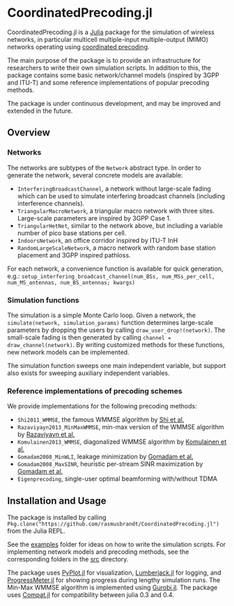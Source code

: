 # CoordinatedPrecoding.jl
CoordinatedPrecoding.jl is a [Julia][julia] package for the simulation of
wireless networks, in particular multicell multiple-input multiple-output (MIMO)
networks operating using [coordinated precoding][PracticalTDD].

The main purpose of the package is to provide an infrastructure for researchers
to write their own simulation scripts. In addition to this, the package contains
some basic network/channel models (inspired by 3GPP and ITU-T) and some
reference implementations of popular precoding methods.

The package is under continuous development, and may be improved and extended
in the future.

## Overview

### Networks
The networks are subtypes of the `Network` abstract type. In order to generate
the network, several concrete models are available:

* `InterferingBroadcastChannel`, a network without large-scale fading which
  can be used to simulate interfering broadcast channels
  (including interference channels).
* `TriangularMacroNetwork`, a triangular macro network with three sites.
  Large-scale parameters are inspired by 3GPP Case 1.
* `TriangularHetNet`, similar to the network above, but including a variable
  number of pico base stations per cell.
* `IndoorsNetwork`, an office corridor inspired by ITU-T InH
* `RandomLargeScaleNetwork`, a macro network with random base station placement
  and 3GPP inspired pathloss.

For each network, a convenience function is available for quick generation, e.g.:
`setup_interfering_broadcast_channel(num_BSs, num_MSs_per_cell, num_MS_antennas, num_BS_antennas; kwargs)`

### Simulation functions
The simulation is a simple Monte Carlo loop. Given a network, the
`simulate(network, simulation_params)` function determines large-scale
parameters by dropping the users by calling `draw_user_drop!(network)`. The
small-scale fading is then generated by calling `channel = draw_channel(network)`.
By writing customized methods for these functions, new network models can be
implemented.

The simulation function sweeps one main independent variable, but support
also exists for sweeping auxiliary independent variables.

### Reference implementations of precoding schemes
We provide implementations for the following precoding methods:

* `Shi2011_WMMSE`, the famous WMMSE algorithm by [Shi et al.][Shi2011]
* `Razaviyayn2013_MinMaxWMMSE`, min-max version of the WMMSE algorithm by
  [Razaviyayn et al.][Razaviyayn2013]
* `Komulainen2013_WMMSE`, diagonalized WMMSE algorithm by
  [Komulainen et al.][Komulainen2013]
* `Gomadam2008_MinWLI`, leakage minimization by [Gomadam et al.][Gomadam2008]
* `Gomadam2008_MaxSINR`, heuristic per-stream SINR maximization by
  [Gomadam et al.][Gomadam2008]
* `Eigenprecoding`, single-user optimal beamforming with/without TDMA

## Installation and Usage
The package is installed by calling `Pkg.clone("https://github.com/rasmusbrandt/CoordinatedPrecoding.jl")` from the Julia REPL. 

See the [examples](examples) folder for ideas on how to write the simulation
scripts. For implementing network models and precoding methods, see the
corresponding folders in the [src](src) directory.

The package uses [PyPlot.jl][PyPlotJL] for visualization,
[Lumberjack.jl][LumberjackJL] for logging, and
[ProgressMeter.jl][ProgressMeterJL] for showing progress during lengthy
simulation runs. The Min-Max WMMSE algorithm is implemented using
[Gurobi.jl][GurobiJL]. The package uses [Compat.jl][CompatJL] for compatibility between julia 0.3 and 0.4.

[julia]: http://www.julialang.org
[PracticalTDD]: http://kth.diva-portal.org/smash/get/diva2:811008/FULLTEXT01.pdf
[Shi2011]: http://ieeexplore.ieee.org/xpls/abs_all.jsp?arnumber=5756489
[Razaviyayn2013]: http://www.sciencedirect.com/science/article/pii/S0165168413000716
[Komulainen2013]: http://ieeexplore.ieee.org/stamp/stamp.jsp?arnumber=6463462
[Gomadam2008]: http://ieeexplore.ieee.org/xpls/abs_all.jsp?arnumber=5773023
[CompatJL]: https://github.com/JuliaLang/Compat.jl
[PyPlotJL]: https://github.com/stevengj/PyPlot.jl
[LumberjackJL]: https://github.com/forio/Lumberjack.jl
[ProgressMeterJL]: https://github.com/timholy/ProgressMeter.jl
[GurobiJL]: https://github.com/JuliaOpt/Gurobi.jl
